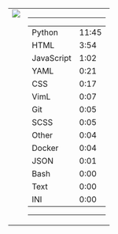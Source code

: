 
<table><tr>
<td valign="top">
  <img src="https://wakatime.com/share/@Aperture/0cd21d5d-ac4f-458d-9c71-d06f479c1297.png" />
</td>

<td valign="top">
  <hr>
  <table>
    <tr><td>Python</td><td>11:45</td></tr><tr><td>HTML</td><td>3:54</td></tr><tr><td>JavaScript</td><td>1:02</td></tr><tr><td>YAML</td><td>0:21</td></tr><tr><td>CSS</td><td>0:17</td></tr><tr><td>VimL</td><td>0:07</td></tr><tr><td>Git</td><td>0:05</td></tr><tr><td>SCSS</td><td>0:05</td></tr><tr><td>Other</td><td>0:04</td></tr><tr><td>Docker</td><td>0:04</td></tr><tr><td>JSON</td><td>0:01</td></tr><tr><td>Bash</td><td>0:00</td></tr><tr><td>Text</td><td>0:00</td></tr><tr><td>INI</td><td>0:00</td></tr>
  </table>
  <hr>
</td>
</tr></table>

